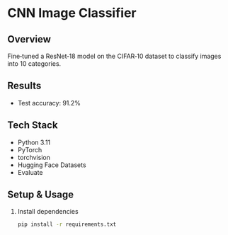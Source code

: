 # CNN Image Classifier

## Overview
Fine‑tuned a ResNet‑18 model on the CIFAR‑10 dataset to classify images into 10 categories.

## Results
- Test accuracy: 91.2%

## Tech Stack
- Python 3.11  
- PyTorch  
- torchvision  
- Hugging Face Datasets  
- Evaluate  

## Setup & Usage

1. Install dependencies  
   ```bash
   pip install -r requirements.txt
